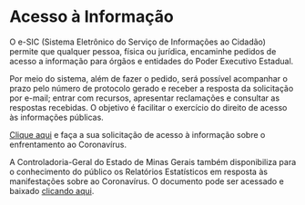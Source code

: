 # Acesso à Informação

O e-SIC (Sistema Eletrônico do Serviço de Informações ao Cidadão) permite que qualquer pessoa, física ou jurídica, encaminhe pedidos de acesso a informação para órgãos e entidades do Poder Executivo Estadual.

Por meio do sistema, além de fazer o pedido, será possível acompanhar o prazo pelo número de protocolo gerado e receber a resposta da solicitação por e-mail; entrar com recursos, apresentar reclamações e consultar as respostas recebidas. O objetivo é facilitar o exercício do direito de acesso às informações públicas.

[Clique aqui](http://www.acessoainformacao.mg.gov.br/) e faça a sua solicitação de acesso à informação sobre o enfrentamento ao Coronavírus.

A Controladoria-Geral do Estado de Minas Gerais também disponibiliza para o conhecimento do público os Relatórios Estatísticos em resposta às manifestações sobre ao Coronavírus. O documento pode ser acessado e baixado [clicando aqui]().
